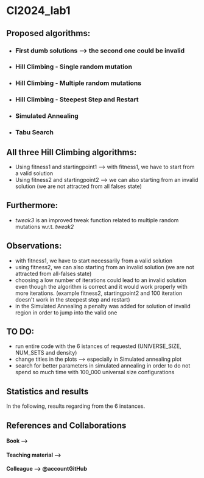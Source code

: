 # CI2024_lab1

## Proposed algorithms:
- ### First dumb solutions --> the second one could be invalid
- ### Hill Climbing - Single random mutation
- ### Hill Climbing - Multiple random mutations
- ### Hill Climbing - Steepest Step and Restart
- ### Simulated Annealing
- ### Tabu Search

## All three Hill Climbing algorithms:
- Using fitness1 and startingpoint1 --> with fitness1, we have to start from a valid solution
- Using fitness2 and startingpoint2 --> we can also starting from an invalid solution (we are not attracted from all falses state)

## Furthermore:
- _tweak3_ is an improved tweak function related to multiple random mutations w.r.t. _tweak2_

## Observations:
- with fitness1, we have to start necessarily from a valid solution
- using fitness2, we can also starting from an invalid solution (we are not attracted from all-falses state)
- choosing a low number of iterations could lead to an invalid solution even though the algorithm is correct and it would work properly with more iterations. (example fitness2, startingpoint2 and 100 iteration doesn't work in the steepest step and restart)
- in the Simulated Annealing a penalty was added for solution of invalid region in order to jump into the valid one

## TO DO:
- run entire code with the 6 istances of requested (UNIVERSE_SIZE, NUM_SETS and density)
- change titles in the plots --> especially in Simulated annealing plot
- search for better parameters in simulated annealing in order to do not spend so much time with 100_000 universal size configurations

## Statistics and results 
In the following, results regarding from the 6 instances.

## References and Collaborations
#### Book -->
#### Teaching material -->
#### Colleague --> @accountGitHub

